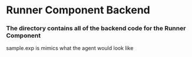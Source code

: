 # Runner Component Backend
### The directory contains all of the backend code for the Runner Component


sample.exp is mimics what the agent would look like
